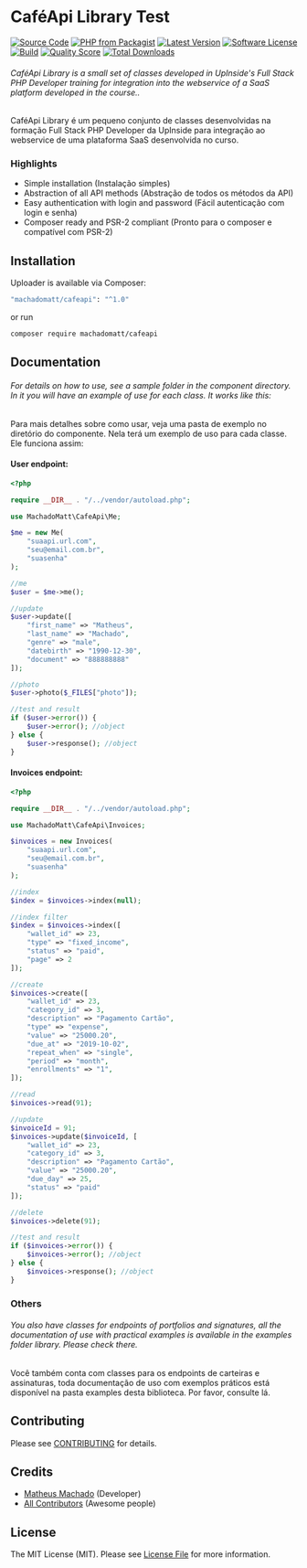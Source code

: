 # CaféApi Library Test

[comment]: [![Maintainer](http://img.shields.io/badge/maintainer-@mxtheusmx-blue.svg?style=flat-square)](https://twitter.com/mxtheusmx)
[![Source Code](http://img.shields.io/badge/source-machadomatt/cafeapi-blue.svg?style=flat-square)](https://github.com/machadomatt/cafeapi)
[![PHP from Packagist](https://img.shields.io/packagist/php-v/machadomatt/cafeapi.svg?style=flat-square)](https://packagist.org/packages/machadomatt/cafeapi)
[![Latest Version](https://img.shields.io/github/release/machadomatt/cafeapi.svg?style=flat-square)](https://github.com/machadomatt/cafeapi/releases)
[![Software License](https://img.shields.io/badge/license-MIT-brightgreen.svg?style=flat-square)](LICENSE)
[![Build](https://img.shields.io/scrutinizer/build/g/machadomatt/cafeapi.svg?style=flat-square)](https://scrutinizer-ci.com/g/machadomatt/cafeapi)
[![Quality Score](https://img.shields.io/scrutinizer/g/machadomatt/cafeapi.svg?style=flat-square)](https://scrutinizer-ci.com/g/machadomatt/cafeapi)
[![Total Downloads](https://img.shields.io/packagist/dt/machadomatt/cafeapi.svg?style=flat-square)](https://packagist.org/packages/machadomatt/cafeapi)

###### CaféApi Library is a small set of classes developed in UpInside's Full Stack PHP Developer training for integration into the webservice of a SaaS platform developed in the course..

CaféApi Library é um pequeno conjunto de classes desenvolvidas na formação Full Stack PHP Developer da UpInside para integração ao webservice de uma plataforma SaaS desenvolvida no curso.

<!-- Você pode saber mais **[clicando aqui](https://www.upinside.com.br/fsphp)**. -->

### Highlights

- Simple installation (Instalação simples)
- Abstraction of all API methods (Abstração de todos os métodos da API)
- Easy authentication with login and password (Fácil autenticação com login e senha)
- Composer ready and PSR-2 compliant (Pronto para o composer e compatível com PSR-2)

## Installation

Uploader is available via Composer:

```bash
"machadomatt/cafeapi": "^1.0"
```

or run

```bash
composer require machadomatt/cafeapi
```

## Documentation

###### For details on how to use, see a sample folder in the component directory. In it you will have an example of use for each class. It works like this:

Para mais detalhes sobre como usar, veja uma pasta de exemplo no diretório do componente. Nela terá um exemplo de uso para cada classe. Ele funciona assim:

#### User endpoint:

```php
<?php

require __DIR__ . "/../vendor/autoload.php";

use MachadoMatt\CafeApi\Me;

$me = new Me(
    "suaapi.url.com",
    "seu@email.com.br",
    "suasenha"
);

//me
$user = $me->me();

//update
$user->update([
    "first_name" => "Matheus",
    "last_name" => "Machado",
    "genre" => "male",
    "datebirth" => "1990-12-30",
    "document" => "888888888"
]);

//photo
$user->photo($_FILES["photo"]);

//test and result
if ($user->error()) {
    $user->error(); //object
} else {
    $user->response(); //object
}
```

#### Invoices endpoint:

```php
<?php

require __DIR__ . "/../vendor/autoload.php";

use MachadoMatt\CafeApi\Invoices;

$invoices = new Invoices(
    "suaapi.url.com",
    "seu@email.com.br",
    "suasenha"
);

//index
$index = $invoices->index(null);

//index filter
$index = $invoices->index([
    "wallet_id" => 23,
    "type" => "fixed_income",
    "status" => "paid",
    "page" => 2
]);

//create
$invoices->create([
    "wallet_id" => 23,
    "category_id" => 3,
    "description" => "Pagamento Cartão",
    "type" => "expense",
    "value" => "25000.20",
    "due_at" => "2019-10-02",
    "repeat_when" => "single",
    "period" => "month",
    "enrollments" => "1",
]);

//read
$invoices->read(91);

//update
$invoiceId = 91;
$invoices->update($invoiceId, [
    "wallet_id" => 23,
    "category_id" => 3,
    "description" => "Pagamento Cartão",
    "value" => "25000.20",
    "due_day" => 25,
    "status" => "paid"
]);

//delete
$invoices->delete(91);

//test and result
if ($invoices->error()) {
    $invoices->error(); //object
} else {
    $invoices->response(); //object
}
```

### Others

###### You also have classes for endpoints of portfolios and signatures, all the documentation of use with practical examples is available in the examples folder library. Please check there.

Você também conta com classes para os endpoints de carteiras e assinaturas, toda documentação de uso com exemplos práticos está disponível na pasta examples desta biblioteca. Por favor, consulte lá.

## Contributing

Please see [CONTRIBUTING](https://github.com/machadomatt/cafeapi/CONTRIBUTING.md) for details.

## Credits

- [Matheus Machado](https://github.com/machadomatt) (Developer)
- [All Contributors](https://github.com/machadomatt/cafeapi/contributors) (Awesome people)

## License

The MIT License (MIT). Please see [License File](https://github.com/machadomatt/cafeapi/LICENSE) for more information.
